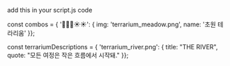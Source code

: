 add this in your script.js code

const combos = { '🌱🌱🌱☀️☀️': { img: 'terrarium_meadow.png', name: '초원 테라리움' }};

const terrariumDescriptions = { 'terrarium_river.png': { title: "THE RIVER", quote: "모든 여정은 작은 흐름에서 시작돼." }};
